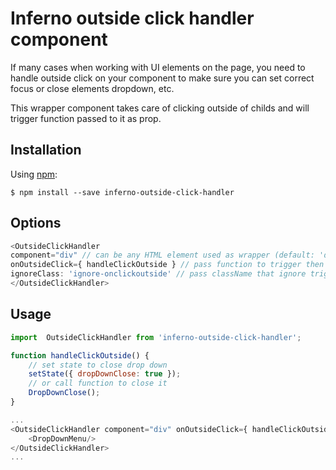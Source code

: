 # Inferno outside click handler component

If many cases when working with UI elements on the page, you need to handle outside click on your component to make sure you can set correct focus or close elements dropdown, etc.

This wrapper component takes care of clicking outside of childs and will trigger function passed to it as prop.


## Installation

Using [npm](https://www.npmjs.com/):

    $ npm install --save inferno-outside-click-handler

## Options


```js 
<OutsideClickHandler
component="div" // can be any HTML element used as wrapper (default: 'div')
onOutsideClick={ handleClickOutside } // pass function to trigger then outside click detected.
ignoreClass: 'ignore-onclickoutside' // pass className that ignore triggering outside function.
</OutsideClickHandler>
```


## Usage

```js
import  OutsideClickHandler from 'inferno-outside-click-handler';

function handleClickOutside() {
    // set state to close drop down
    setState({ dropDownClose: true });
    // or call function to close it
    DropDownClose();
}

...
<OutsideClickHandler component="div" onOutsideClick={ handleClickOutside }>          
    <DropDownMenu/>
</OutsideClickHandler>
...
```
